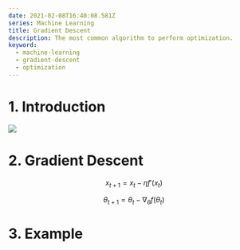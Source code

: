 ```yaml
---
date: 2021-02-08T16:40:08.581Z
series: Machine Learning
title: Gradient Descent
description: The most common algorithm to perform optimization.
keyword:
  - machine-learning
  - gradient-descent
  - optimization
---
```

# 1. Introduction


<img src="http://mathonline.wdfiles.com/local--files/local-maxima-and-minima-and-absolute-maxima-and-minima/Screen%20Shot%202014-08-31%20at%202.33.00%20PM.png"></img>

# 2. Gradient Descent

$$
x_{t+1} = x_t - \eta f'(x_t)
$$

$$
\theta_{t+1} = \theta_t - \nabla_{\theta}f(\theta_t)
$$

# 3. Example